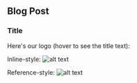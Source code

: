 ## Blog Post

### Title

Here's our logo (hover to see the title text):

Inline-style: 
![alt text](https://github.com/Maggab1031/gabemagee/images/BERLIN_BROCKHAMPTON.jpg "BERLIN")

Reference-style: 
![alt text][logo]

[logo]: https://github.com/Maggab1031/gabemagee/images/BERLIN_BROCKHAMPTON.jpg "BERLIN"
